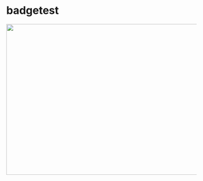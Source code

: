 # badgetest
[<img src="https://img.shields.io/badge/Advanced%20CI%20Examples-blue?style=flat-square&link=https%3A%2F%2Fgithub.com%2Fmathworks%2Fadvanced-ci-configuration-examples" width="1000" height="400">](https://github.com/mathworks/advanced-ci-configuration-examples)

